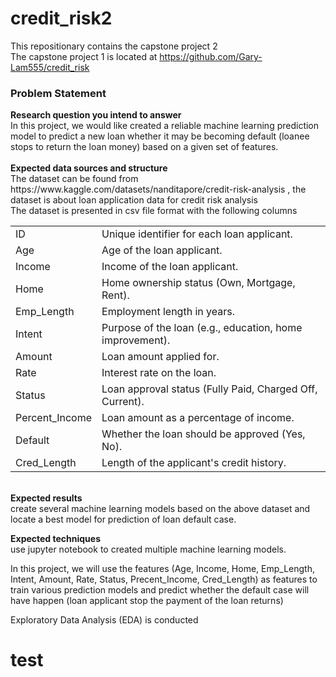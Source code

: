 # credit_risk2
This repositionary contains the capstone project 2<br/>
The capstone project 1 is located at https://github.com/Gary-Lam555/credit_risk<br/>

<h3>Problem Statement</h3>
<b>Research question you intend to answer</b></br>
In this project, we would like created a reliable machine learning prediction model to predict a new loan whether it may be becoming default (loanee stops to return the loan money) based on a given set of features.<br/>
</br>
<b>Expected data sources and structure</b><br/>
The dataset can be found from https://www.kaggle.com/datasets/nanditapore/credit-risk-analysis , the dataset is about loan application data for credit risk analysis <br/>
The dataset is presented in csv file format with the following columns </br>
<table>
<tr><td>ID</td><td>Unique identifier for each loan applicant. </td></tr>
<tr><td>Age</td><td> Age of the loan applicant. </td></tr>
<tr><td>Income</td><td> Income of the loan applicant. </td></tr>
<tr><td>Home</td><td> Home ownership status (Own, Mortgage, Rent). </td></tr>
<tr><td>Emp_Length</td><td> Employment length in years. </td></tr>
<tr><td>Intent</td><td> Purpose of the loan (e.g., education, home improvement). </td></tr>
<tr><td>Amount</td><td> Loan amount applied for. </td></tr>
<tr><td>Rate</td><td>Interest rate on the loan. </td></tr>
<tr><td>Status</td><td> Loan approval status (Fully Paid, Charged Off, Current). </td></tr>
<tr><td>Percent_Income</td><td> Loan amount as a percentage of income. </td></tr>
<tr><td>Default</td><td> Whether the loan should be approved (Yes, No). </td></tr>
<tr><td>Cred_Length</td><td> Length of the applicant's credit history.</td></tr>
</table>
</br>
<b>Expected results</b><br/>
create several machine learning models based on the above dataset and locate a best model for prediction of loan default case.<br/>

<b>Expected techniques</b><br/>
use jupyter notebook to created multiple machine learning models.<br/>


In this project, we will use the features (Age, Income, Home, Emp_Length, Intent, Amount, Rate, Status, Precent_Income, Cred_Length) as features to train various prediction models and predict whether the default case will have happen (loan applicant stop the payment of the loan returns)<br>

Exploratory Data Analysis (EDA) is conducted 

<H1>test</H1>
